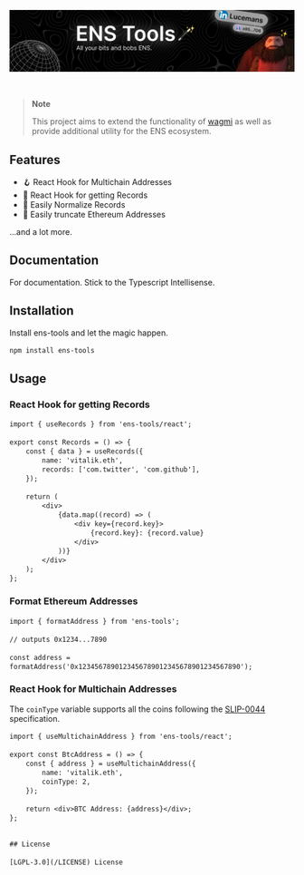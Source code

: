 [![ens-tools](https://raw.githubusercontent.com/v3xlabs/ens-tools/master/.github/banner1.png)](https://www.npmjs.com/package/ens-tools)

<br>

> **Note**
>
> This project aims to extend the functionality of [wagmi](https://wagmi.sh/) as well as provide additional utility for the ENS ecosystem.

## Features

-   🪝 React Hook for Multichain Addresses
-   💾 React Hook for getting Records
-   💼 Easily Normalize Records
-   📝 Easily truncate Ethereum Addresses

...and a lot more.

## Documentation

For documentation. Stick to the Typescript Intellisense.

## Installation

Install ens-tools and let the magic happen.

```bash
npm install ens-tools
```

## Usage

### React Hook for getting Records
    
```tsx
import { useRecords } from 'ens-tools/react';

export const Records = () => {
    const { data } = useRecords({
        name: 'vitalik.eth',
        records: ['com.twitter', 'com.github'],
    });

    return (
        <div>
            {data.map((record) => (
                <div key={record.key}>
                    {record.key}: {record.value}
                </div>
            ))}
        </div>
    );
};
```

### Format Ethereum Addresses

```tsx
import { formatAddress } from 'ens-tools';

// outputs 0x1234...7890

const address = formatAddress('0x1234567890123456789012345678901234567890');
```


### React Hook for Multichain Addresses

The `coinType` variable supports all the coins following the [SLIP-0044](https://github.com/satoshilabs/slips/blob/master/slip-0044.md) specification.

```tsx
import { useMultichainAddress } from 'ens-tools/react';

export const BtcAddress = () => {
    const { address } = useMultichainAddress({
        name: 'vitalik.eth',
        coinType: 2,
    });

    return <div>BTC Address: {address}</div>;
};

```
```

## License

[LGPL-3.0](/LICENSE) License
